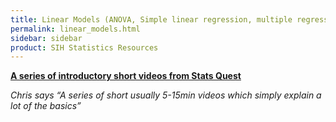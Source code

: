 ```yaml
---
title: Linear Models (ANOVA, Simple linear regression, multiple regression, etc)
permalink: linear_models.html
sidebar: sidebar
product: SIH Statistics Resources
---
```


**[A series of introductory short videos from Stats Quest](https://www.youtube.com/playlist?list=PLblh5JKOoLUIzaEkCLIUxQFjPIlapw8nU)**

*Chris says “A series of short usually 5-15min videos which simply explain a lot of the basics”*

